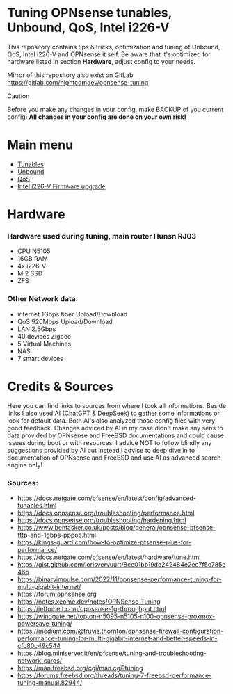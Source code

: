 # Tuning OPNsense tunables, Unbound, QoS, Intel i226-V 
This repository contains tips & tricks, optimization and tuning of Unbound, QoS, Intel i226-V and OPNsense it self. Be aware that it's optimized for hardware listed in section **Hardware**, adjust config to your needs.

Mirror of this repository also exist on GitLab
https://gitlab.com/nightcomdev/opnsense-tuning

> [!CAUTION]
> Before you make any changes in your config, make BACKUP of you current config! **All changes in your config are done on your own risk!**

# Main menu 
- [Tunables](https://github.com/nightcomdev/opnsense/tree/main/tunables)
- [Unbound](https://github.com/nightcomdev/opnsense/tree/main/Unbound)
- [QoS](https://github.com/nightcomdev/opnsense/tree/main/QoS)
- [Intel i226-V Firmware upgrade](https://github.com/nightcomdev/opnsense/tree/main/i226-firmware-upgrade)



# Hardware
### Hardware used during tuning, main router Hunsn RJ03
- CPU N5105
- 16GB RAM
- 4x i226-V
- M.2 SSD
- ZFS

### Other Network data:
- internet 1Gbps fiber Upload/Download
- QoS 920Mbps Upload/Download
- LAN 2.5Gbps
- 40 devices Zigbee
- 5 Virtual Machines
- NAS
- 7 smart devices


# Credits & Sources
Here you can find links to sources from where I took all informations. Beside links I also used AI (ChatGPT & DeepSeek) to gather some informations or look for default data. Both AI's also analyzed those config files with very good feedback. Changes adviced by AI in my case didn't make any sens to data provided by OPNsense and FreeBSD documentations and could cause issues during boot or with resources. I advice NOT to follow blindly any suggestions provided by AI but instead I advice to deep dive in to documentation of OPNsense and FreeBSD and use AI as advanced search engine only!

### Sources:

- https://docs.netgate.com/pfsense/en/latest/config/advanced-tunables.html
- https://docs.opnsense.org/troubleshooting/performance.html
- https://docs.opnsense.org/troubleshooting/hardening.html
- https://www.bentasker.co.uk/posts/blog/general/opnsense-pfsense-fttp-and-1gbps-pppoe.html
- https://kings-guard.com/how-to-optimize-pfsense-plus-for-performance/
- https://docs.netgate.com/pfsense/en/latest/hardware/tune.html
- https://gist.github.com/jorisvervuurt/8ce01bb19de242484e2ec7f5c785e46b
- https://binaryimpulse.com/2022/11/opnsense-performance-tuning-for-multi-gigabit-internet/
- https://forum.opnsense.org
- https://notes.xeome.dev/notes/OPNSense-Tuning
- https://jeffmbelt.com/opnsense-1g-throughput.html
- https://windgate.net/topton-n5095-n5105-n100-opnsense-proxmox-powersave-tuning/
- https://medium.com/@truvis.thornton/opnsense-firewall-configuration-performance-tuning-for-multi-gigabit-internet-and-better-speeds-in-cfc80c49c544
- https://blog.miniserver.it/en/pfsense/tuning-and-troubleshooting-network-cards/
- https://man.freebsd.org/cgi/man.cgi?tuning
- https://forums.freebsd.org/threads/tuning-7-freebsd-performance-tuning-manual.82944/

